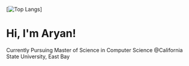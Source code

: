 [![Top Langs](https://github-readme-stats.vercel.app/api/top-langs/?username=aryannnn17&text_color=0d74e7&theme=transparent&hide_border=true&langs_count=20)]
<h1> Hi, I'm Aryan! </h1>
<div> 
Currently Pursuing Master of Science in Computer Science @California State University, East Bay 
</div>


